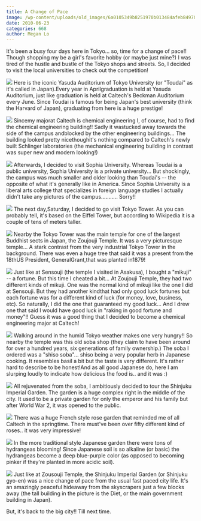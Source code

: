 ```yaml
---
title: A Change of Pace
image: /wp-content/uploads/old_images/6a0105349b8251970b013484afeb84970c.jpg
date: 2010-06-23
categories: 668
author: Megan Lo
---
```



It's been a busy four days here in Tokyo... so, time for a change of pace!! Though shopping my be a girl's favorite hobby (or maybe just mine?) I was tired of the hustle and bustle of the Tokyo shops and streets. So, I decided to visit the local universities to check out the competition!

![](/old_images/caltech_as_it_happens/6a0105349b8251970b013484aff541970c.jpg)
Here is the iconic Yasuda Auditorium of Tokyo University (or "Toudai" as it's called in Japan).Every year in Aprilgraduation is held at Yasuda Auditorium, just like graduation is held at Caltech's Beckman Auditorium every June. Since Toudai is famous for being Japan's best university (think the Harvard of Japan), graduating from here is a huge prestige!

![](/old_images/6a0105349b8251970b013484aff14f970c.jpg)
Sincemy majorat Caltech is chemical engineering I, of course, had to find the chemical engineering building!! Sadly it wastucked away towards the side of the campus andblocked by the other engineering buildings... The building looked pretty nicethoughit's nothing compared to Caltech's newly built Schlinger laboratories (the mechanical engineering building in contrast was super new and modern looking!)

![](/old_images/caltech_as_it_happens/6a0105349b8251970b013484affcd9970c.jpg)
Afterwards, I decided to visit Sophia University. Whereas Toudai is a public university, Sophia University is a private university... But shockingly, the campus was much smaller and older looking than Toudai's -- the opposite of what it's generally like in America. Since Sophia University is a liberal arts college that specializes in foreign language studies I actually didn't take any pictures of the campus........... Sorry!!

![](/old_images/caltech_as_it_happens/6a0105349b8251970b013484b0019f970c.jpg)
The next day,Saturday, I decided to go visit Tokyo Tower. As you can probably tell, it's based on the Eiffel Tower, but according to Wikipedia it is a couple of tens of meters taller. 

![](/old_images/caltech_as_it_happens/6a0105349b8251970b013484b00612970c.jpg)
Nearby the Tokyo Tower was the main temple for one of the largest Buddhist sects in Japan, the Zoujouji Temple. It was a very picturesque temple... A stark contrast from the very industrial Tokyo Tower in the background. There was even a huge tree that said it was a present from the 18thUS President, GeneralGrant,that was planted in1879!

![](/old_images/caltech_as_it_happens/6a0105349b8251970b013484b01277970c.jpg)
Just like at Sensouji (the temple I visited in Asakusa), I bought a "mikuji" -- a fortune. But this time I cheated a bit... At Zoujouji Temple, they had two different kinds of mikuji. One was the normal kind of mikuji like the one I did at Sensouji. But they had another kindthat had only good luck fortunes but each fortune was for a different kind of luck (for money, love, business, etc). So naturally, I did the one that guaranteed my good luck... And I drew one that said I would have good luck in "raking in good fortune and money"!! Guess it was a good thing that I decided to become a chemical engineering major at Caltech!

![](/old_images/caltech_as_it_happens/6a0105349b8251970b013484b01004970c.jpg)
Walking around in the humid Tokyo weather makes one very hungry!! So nearby the temple was this old soba shop (they claim to have been around for over a hundred years, six generations of family ownership.) The soba I ordered was a "shiso soba"... shiso being a very popular herb in Japanese cooking. It resembles basil a bit but the taste is very different. It's rather hard to describe to be honest!And as all good Japanese do, here I am slurping loudly to indicate how delicious the food is.. and it was :)

![](/old_images/caltech_as_it_happens/6a0105349b8251970b0133f1882665970b.jpg)
All rejuvenated from the soba, I ambitiously decided to tour the Shinjuku Imperial Garden. The garden is a huge complex right in the middle of the city. It used to be a private garden for only the emperor and his family but after World War 2, it was opened to the public.


![](/old_images/caltech_as_it_happens/6a0105349b8251970b0133f1882a9a970b.jpg)
There was a huge French style rose garden that reminded me of all Caltech in the springtime. There must've been over fifty different kind of roses.. it was very impressive!

![](/old_images/caltech_as_it_happens/6a0105349b8251970b0133f1882de9970b.jpg)
In the more traditional style Japanese garden there were tons of hydrangeas blooming! Since Japanese soil is so alkaline (or basic) the hydrangeas become a deep blue-purple color (as opposed to becoming pinker if they're planted in more acidic soil).


![](/old_images/caltech_as_it_happens/6a0105349b8251970b0133f1883065970b.jpg)
Just like at Zousouji Temple, the Shinjuku Imperial Garden (or Shinjuku gyo-en) was a nice change of pace from the usual fast paced city life. It's an amazingly peaceful hideaway from the skyscrapers just a few blocks away (the tall building in the picture is the Diet, or the main government building in Japan).

But, it's back to the big city!! Till next time.

